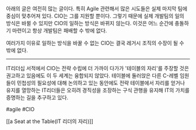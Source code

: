 아래의 글은 여전히 많는 글이다. 특히 Agile 관련해서 많은 시도들은 실제 마지막 팀에 중심이 맞추어져 있다. CIO는 그를 지원할 뿐이다. 그렇기 때문에 실제 개발팀의 일의 방식은 바뀔 수 있지만 CIO의 일하는 방식은 바뀌지 않는다. 이것은 어느 순간에 충돌하기 마련이고 항상 개발팀은 패배할 수 밖에 없다. 

여러가지 이유로 일하는 방식을 바꿀 수 없는 CIO는 결국 레거시 조직의 수장이 될 수 밖에 없다.

-----

IT리더십 서적에서 CIO는 전략 수립에 더 가까이 다가가 '테이블의 자리'를 주장할 것은 권고하고 있음에도 이 두 세계는 융합되지 않았다. 테이블에 둘러앉은 다른 C-레벨 임원들이 민첩성의 필요성에 대해 논의하고 있는 동안에도 전략 테이블에서 자리를 얻거나 유지를 열망하는 IT리더들은 오히려 경직성을 조장하는 구식 관행을 유지해 IT의 가치를 증명하는 길을 추구하고 있다.

#agile #CIO

[[a Seat at the Table(IT 리더의 자리)]]